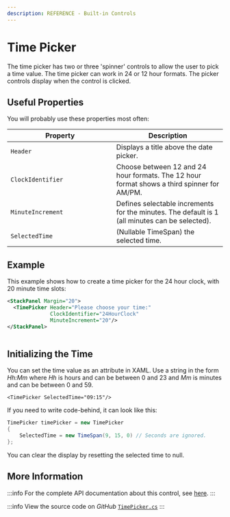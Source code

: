 ```yaml
---
description: REFERENCE - Built-in Controls
---
```


# Time Picker

The time picker has two or three 'spinner' controls to allow the user to pick a time value. The time picker can work in 24 or 12 hour formats. The picker controls display when the control is clicked.

## Useful Properties

You will probably use these properties most often:

<table><thead><tr><th width="231">Property</th><th>Description</th></tr></thead><tbody><tr><td><code>Header</code></td><td>Displays a title above the date picker.</td></tr><tr><td><code>ClockIdentifier</code></td><td>Choose between 12 and 24 hour formats. The 12 hour format shows a third spinner for AM/PM.</td></tr><tr><td><code>MinuteIncrement</code></td><td>Defines selectable increments for the minutes. The default is 1 (all minutes can be selected).</td></tr><tr><td><code>SelectedTime</code></td><td>(Nullable TimeSpan) the selected time.</td></tr></tbody></table>

## Example

This example shows how to create a time picker for the 24 hour clock, with 20 minute time slots:

```xml
<StackPanel Margin="20">
  <TimePicker Header="Please choose your time:" 
              ClockIdentifier="24HourClock"              
              MinuteIncrement="20"/>
</StackPanel>
```

<img src="../../../.gitbook/assets/timepicker.gif" alt=""/>

## **Initializing the Time**

You can set the time value as an attribute in XAML.  Use a string in the form _Hh:Mm_ where _Hh_ is hours and can be between 0 and 23 and _Mm_ is minutes and can be between 0 and 59.

```markup
<TimePicker SelectedTime="09:15"/>
```

If you need to write code-behind, it can look like this:

```csharp
TimePicker timePicker = new TimePicker
{
    SelectedTime = new TimeSpan(9, 15, 0) // Seconds are ignored.
};
```

You can clear the display by resetting the selected time to null.&#x20;

## More Information

:::info
For the complete API documentation about this control, see [here](http://reference.avaloniaui.net/api/Avalonia.Controls/TimePicker/).
:::

:::info
View the source code on _GitHub_ [`TimePicker.cs`](https://github.com/AvaloniaUI/Avalonia/blob/master/src/Avalonia.Controls/DateTimePickers/TimePicker.cs)
:::
